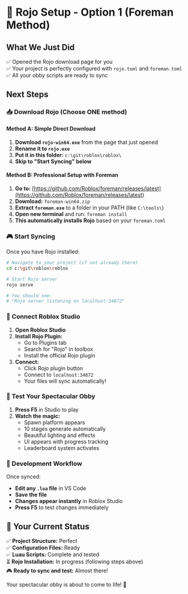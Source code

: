 # 🚀 Rojo Setup - Option 1 (Foreman Method)

## What We Just Did

✅ Opened the Rojo download page for you  
✅ Your project is perfectly configured with `rojo.toml` and `foreman.toml`  
✅ All your obby scripts are ready to sync  

## Next Steps

### 📥 Download Rojo (Choose ONE method)

#### Method A: Simple Direct Download

1. **Download `rojo-win64.exe`** from the page that just opened
2. **Rename it to `rojo.exe`**
3. **Put it in this folder:** `c:\git\roblox\roblox\`
4. **Skip to "Start Syncing" below**

#### Method B: Professional Setup with Foreman

1. **Go to:** [https://github.com/Roblox/foreman/releases/latest](https://github.com/Roblox/foreman/releases/latest)
2. **Download:** `foreman-win64.zip`
3. **Extract `foreman.exe`** to a folder in your PATH (like `C:\tools\`)
4. **Open new terminal** and run: `foreman install`
5. **This automatically installs Rojo** based on your `foreman.toml`

### 🎮 Start Syncing

Once you have Rojo installed:

```bash
# Navigate to your project (if not already there)
cd c:\git\roblox\roblox

# Start Rojo server
rojo serve

# You should see:
# "Rojo server listening on localhost:34872"
```

### 🔌 Connect Roblox Studio

1. **Open Roblox Studio**
2. **Install Rojo Plugin:**
   - Go to Plugins tab
   - Search for "Rojo" in toolbox
   - Install the official Rojo plugin
3. **Connect:**
   - Click Rojo plugin button
   - Connect to `localhost:34872`
   - Your files will sync automatically!

### 🎪 Test Your Spectacular Obby

1. **Press F5** in Studio to play
2. **Watch the magic:**
   - Spawn platform appears
   - 10 stages generate automatically
   - Beautiful lighting and effects
   - UI appears with progress tracking
   - Leaderboard system activates

### 🔄 Development Workflow

Once synced:

- **Edit any `.lua` file** in VS Code
- **Save the file**
- **Changes appear instantly** in Roblox Studio
- **Press F5** to test changes immediately

## 🎯 Your Current Status

✅ **Project Structure:** Perfect  
✅ **Configuration Files:** Ready  
✅ **Luau Scripts:** Complete and tested  
⏳ **Rojo Installation:** In progress (following steps above)  
🎮 **Ready to sync and test:** Almost there!

Your spectacular obby is about to come to life! 🎪
